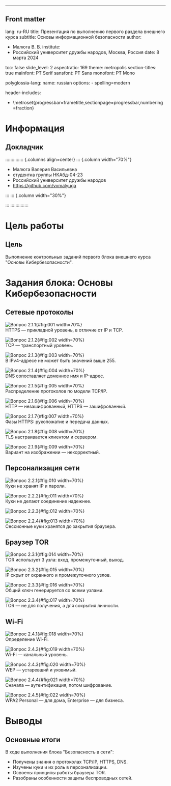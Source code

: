 ---
## Front matter
lang: ru-RU
title: Презентация по выполнению первого раздела внешнего курса
subtitle: Основы информационной безопасности
author:
  - Малюга В. В.
institute:
  - Российский университет дружбы народов, Москва, Россия
date: 8 марта 2024

toc: false
slide_level: 2
aspectratio: 169
theme: metropolis
section-titles: true
mainfont: PT Serif
sansfont: PT Sans
monofont: PT Mono

polyglossia-lang:
  name: russian
  options:
    - spelling=modern

header-includes:
  - \metroset{progressbar=frametitle,sectionpage=progressbar,numbering=fraction}

# Информация

## Докладчик

:::::::::::::: {.columns align=center}
::: {.column width="70%"}

  * Малюга Валерия Васильевна
  * студентка группы НКАбд-04-23
  * Российский университет дружбы народов
  * <https://github.com/vvmalyuga>

:::
::: {.column width="30%"}


:::
::::::::::::::

# Цель работы

## Цель

Выполнение контрольных заданий первого блока внешнего курса "Основы Кибербезопасности".

# Задания блока: Основы Кибербезопасности

## Сетевые протоколы

![Вопрос 2.1.1](image/1.png){#fig:001 width=70%}  
HTTPS — прикладной уровень, в отличие от IP и TCP.

![Вопрос 2.1.2](image/2.png){#fig:002 width=70%}  
TCP — транспортный уровень.

![Вопрос 2.1.3](image/3.png){#fig:003 width=70%}  
В IPv4-адресе не может быть значений выше 255.

![Вопрос 2.1.4](image/4.png){#fig:004 width=70%}  
DNS сопоставляет доменное имя и IP-адрес.

![Вопрос 2.1.5](image/5.png){#fig:005 width=70%}  
Распределение протоколов по модели TCP/IP.

![Вопрос 2.1.6](image/6.png){#fig:006 width=70%}  
HTTP — незашифрованный, HTTPS — зашифрованный.

![Вопрос 2.1.7](image/7.png){#fig:007 width=70%}  
Фазы HTTPS: рукопожатие и передача данных.

![Вопрос 2.1.8](image/8.png){#fig:008 width=70%}  
TLS настраивается клиентом и сервером.

![Вопрос 2.1.9](image/9.png){#fig:009 width=70%}  
Вариант на изображении — некорректный.

## Персонализация сети

![Вопрос 2.2.1](image/10.png){#fig:010 width=70%}  
Куки не хранят IP и пароли.

![Вопрос 2.2.2](image/11.png){#fig:011 width=70%}  
Куки не делают соединение надежнее.

![Вопрос 2.2.3](image/12.png){#fig:012 width=70%}

![Вопрос 2.2.4](image/13.png){#fig:013 width=70%}  
Сессионные куки хранятся до закрытия браузера.

## Браузер TOR

![Вопрос 2.3.1](image/14.png){#fig:014 width=70%}  
TOR использует 3 узла: вход, промежуточный, выход.

![Вопрос 2.3.2](image/15.png){#fig:015 width=70%}  
IP скрыт от охранного и промежуточного узлов.

![Вопрос 2.3.3](image/16.png){#fig:016 width=70%}  
Общий ключ генерируется со всеми узлами.

![Вопрос 2.3.4](image/17.png){#fig:017 width=70%}  
TOR — не для получения, а для сокрытия личности.

## Wi-Fi

![Вопрос 2.4.1](image/18.png){#fig:018 width=70%}  
Определение Wi-Fi.

![Вопрос 2.4.2](image/19.png){#fig:019 width=70%}  
Wi-Fi — канальный уровень.

![Вопрос 2.4.3](image/20.png){#fig:020 width=70%}  
WEP — устаревший и уязвимый.

![Вопрос 2.4.4](image/21.png){#fig:021 width=70%}  
Сначала — аутентификация, потом шифрование.

![Вопрос 2.4.5](image/22.png){#fig:022 width=70%}  
WPA2 Personal — для дома, Enterprise — для бизнеса.

# Выводы

## Основные итоги

В ходе выполнения блока "Безопасность в сети":

- Получены знания о протоколах TCP/IP, HTTPS, DNS.
- Изучены куки и их роль в персонализации.
- Освоены принципы работы браузера TOR.
- Разобраны особенности защиты беспроводных сетей.


